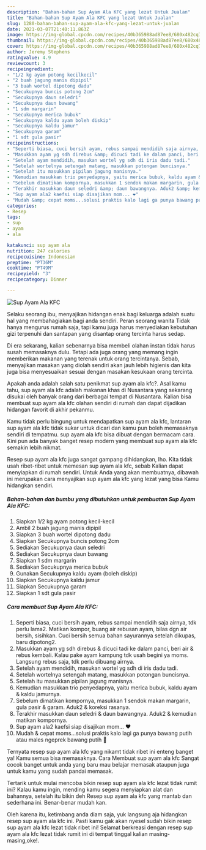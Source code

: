```yaml
---
description: "Bahan-bahan Sup Ayam Ala KFC yang lezat Untuk Jualan"
title: "Bahan-bahan Sup Ayam Ala KFC yang lezat Untuk Jualan"
slug: 1280-bahan-bahan-sup-ayam-ala-kfc-yang-lezat-untuk-jualan
date: 2021-03-07T21:40:11.863Z
image: https://img-global.cpcdn.com/recipes/40b365988ad87ee8/680x482cq70/sup-ayam-ala-kfc-foto-resep-utama.jpg
thumbnail: https://img-global.cpcdn.com/recipes/40b365988ad87ee8/680x482cq70/sup-ayam-ala-kfc-foto-resep-utama.jpg
cover: https://img-global.cpcdn.com/recipes/40b365988ad87ee8/680x482cq70/sup-ayam-ala-kfc-foto-resep-utama.jpg
author: Jeremy Stephens
ratingvalue: 4.9
reviewcount: 3
recipeingredient:
- "1/2 kg ayam potong kecilkecil"
- "2 buah jagung manis dipipil"
- "3 buah wortel dipotong dadu"
- "Secukupnya buncis potong 2cm"
- "Secukupnya daun seledri"
- "Secukupnya daun bawang"
- "1 sdm margarin"
- "Secukupnya merica bubuk"
- "Secukupnya kaldu ayam boleh diskip"
- "Secukupnya kaldu jamur"
- "Secukupnya garam"
- "1 sdt gula pasir"
recipeinstructions:
- "Seperti biasa, cuci bersih ayam, rebus sampai mendidih saja airnya, tdk perlu lama2. Matikan kompor, buang air rebusan ayam, bilas dgn air bersih, sisihkan. Cuci bersih semua bahan sayurannya setelah dikupas, baru dipotong2."
- "Masukkan ayam yg sdh direbus &amp; dicuci tadi ke dalam panci, beri air &amp; rebus kembali. Kalau pake ayam kampung tdk usah begini ya moms. Langsung rebus saja, tdk perlu dibuang airnya."
- "Setelah ayam mendidih, masukan wortel yg sdh di iris dadu tadi."
- "Setelah wortelnya setengah matang, masukkan potongan buncisnya."
- "Setelah itu masukkan pipilan jagung manisnya."
- "Kemudian masukkan trio penyedapnya, yaitu merica bubuk, kaldu ayam &amp; kaldu jamurnya."
- "Sebelum dimatikan kompornya, masukkan 1 sendok makan margarin, gula pasir &amp; garam. Aduk2 &amp; koreksi rasanya."
- "Terakhir masukkan daun seledri &amp; daun bawangnya. Aduk2 &amp; kemudian matikan kompornya."
- "Sup ayam ala2 kaefsi siap disajikan mom... ❤️"
- "Mudah &amp; cepat moms...solusi praktis kalo lagi ga punya bawang putih atau males ngeprek bawang putih 🤭"
categories:
- Resep
tags:
- sup
- ayam
- ala

katakunci: sup ayam ala 
nutrition: 247 calories
recipecuisine: Indonesian
preptime: "PT36M"
cooktime: "PT49M"
recipeyield: "3"
recipecategory: Dinner

---
```



![Sup Ayam Ala KFC](https://img-global.cpcdn.com/recipes/40b365988ad87ee8/680x482cq70/sup-ayam-ala-kfc-foto-resep-utama.jpg)

Selaku seorang ibu, menyajikan hidangan enak bagi keluarga adalah suatu hal yang membahagiakan bagi anda sendiri. Peran seorang  wanita Tidak hanya mengurus rumah saja, tapi kamu juga harus menyediakan kebutuhan gizi terpenuhi dan santapan yang disantap orang tercinta harus sedap.

Di era  sekarang, kalian sebenarnya bisa membeli olahan instan tidak harus susah memasaknya dulu. Tetapi ada juga orang yang memang ingin memberikan makanan yang terenak untuk orang tercintanya. Sebab, menyajikan masakan yang diolah sendiri akan jauh lebih higienis dan kita juga bisa menyesuaikan sesuai dengan masakan kesukaan orang tercinta. 



Apakah anda adalah salah satu penikmat sup ayam ala kfc?. Asal kamu tahu, sup ayam ala kfc adalah makanan khas di Nusantara yang sekarang disukai oleh banyak orang dari berbagai tempat di Nusantara. Kalian bisa membuat sup ayam ala kfc olahan sendiri di rumah dan dapat dijadikan hidangan favorit di akhir pekanmu.

Kamu tidak perlu bingung untuk mendapatkan sup ayam ala kfc, lantaran sup ayam ala kfc tidak sukar untuk dicari dan kamu pun boleh memasaknya sendiri di tempatmu. sup ayam ala kfc bisa dibuat dengan bermacam cara. Kini pun ada banyak banget resep modern yang membuat sup ayam ala kfc semakin lebih nikmat.

Resep sup ayam ala kfc juga sangat gampang dihidangkan, lho. Kita tidak usah ribet-ribet untuk memesan sup ayam ala kfc, sebab Kalian dapat menyiapkan di rumah sendiri. Untuk Anda yang akan membuatnya, dibawah ini merupakan cara menyajikan sup ayam ala kfc yang lezat yang bisa Kamu hidangkan sendiri.

<!--inarticleads1-->

##### Bahan-bahan dan bumbu yang dibutuhkan untuk pembuatan Sup Ayam Ala KFC:

1. Siapkan 1/2 kg ayam potong kecil-kecil
1. Ambil 2 buah jagung manis dipipil
1. Siapkan 3 buah wortel dipotong dadu
1. Siapkan Secukupnya buncis potong 2cm
1. Sediakan Secukupnya daun seledri
1. Sediakan Secukupnya daun bawang
1. Siapkan 1 sdm margarin
1. Sediakan Secukupnya merica bubuk
1. Gunakan Secukupnya kaldu ayam (boleh diskip)
1. Siapkan Secukupnya kaldu jamur
1. Siapkan Secukupnya garam
1. Siapkan 1 sdt gula pasir




<!--inarticleads2-->

##### Cara membuat Sup Ayam Ala KFC:

1. Seperti biasa, cuci bersih ayam, rebus sampai mendidih saja airnya, tdk perlu lama2. Matikan kompor, buang air rebusan ayam, bilas dgn air bersih, sisihkan. Cuci bersih semua bahan sayurannya setelah dikupas, baru dipotong2.
1. Masukkan ayam yg sdh direbus &amp; dicuci tadi ke dalam panci, beri air &amp; rebus kembali. Kalau pake ayam kampung tdk usah begini ya moms. Langsung rebus saja, tdk perlu dibuang airnya.
1. Setelah ayam mendidih, masukan wortel yg sdh di iris dadu tadi.
1. Setelah wortelnya setengah matang, masukkan potongan buncisnya.
1. Setelah itu masukkan pipilan jagung manisnya.
1. Kemudian masukkan trio penyedapnya, yaitu merica bubuk, kaldu ayam &amp; kaldu jamurnya.
1. Sebelum dimatikan kompornya, masukkan 1 sendok makan margarin, gula pasir &amp; garam. Aduk2 &amp; koreksi rasanya.
1. Terakhir masukkan daun seledri &amp; daun bawangnya. Aduk2 &amp; kemudian matikan kompornya.
1. Sup ayam ala2 kaefsi siap disajikan mom... ❤️
1. Mudah &amp; cepat moms...solusi praktis kalo lagi ga punya bawang putih atau males ngeprek bawang putih 🤭




Ternyata resep sup ayam ala kfc yang nikamt tidak ribet ini enteng banget ya! Kamu semua bisa memasaknya. Cara Membuat sup ayam ala kfc Sangat cocok banget untuk anda yang baru mau belajar memasak ataupun juga untuk kamu yang sudah pandai memasak.

Tertarik untuk mulai mencoba bikin resep sup ayam ala kfc lezat tidak rumit ini? Kalau kamu ingin, mending kamu segera menyiapkan alat dan bahannya, setelah itu bikin deh Resep sup ayam ala kfc yang mantab dan sederhana ini. Benar-benar mudah kan. 

Oleh karena itu, ketimbang anda diam saja, yuk langsung aja hidangkan resep sup ayam ala kfc ini. Pasti kamu gak akan nyesel sudah bikin resep sup ayam ala kfc lezat tidak ribet ini! Selamat berkreasi dengan resep sup ayam ala kfc lezat tidak rumit ini di tempat tinggal kalian masing-masing,oke!.


